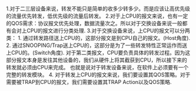 1.对于二三层设备来说，转发不能只是简单的收多少转多少。而是应该让高优先级的流量优先转发，低优先级的流量后转发。
2.对于上CPU的报文来说，也有一定的QOS需求：协议报文优先处理，数据流量次之。所以对于交换设备来说一般都有会对上CPU的报文进行分类处理.
3.对于交换设备来说，上CPU的报文可以分两类：
	1. 通过转发路径送上CPU的，这部分报文是到CPU自己的报文。(Host角度).
	2. 通过SNOOPING/Trap送上CPU的，这部分是为了一些转发特性正常运作而送上CPU的。(Switch角度).
		对于第二类报文，CPU要负责具体的转发过程。因为这部分报文本身是发往其他设备的，我们从硬件上将其截获到CPU，所以接下来的转发就必须由CPU来完成。
		也就是说对于转发设备来说，在软件上必须要有一个完整的转发模块。
4. 对于转发上CPU的报文来说，我们要设置其QOS策略。对于需要被TRAP到CPU的报文，我们需要设置其TRAP Action以及QOS策略.


